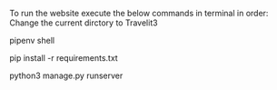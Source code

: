 To run the website execute the below commands in terminal in order:
Change the current dirctory to Travelit3

pipenv shell

pip install -r requirements.txt

python3 manage.py runserver
